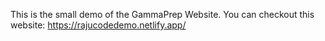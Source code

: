This is the small demo of the GammaPrep Website.
You can checkout this website: https://rajucodedemo.netlify.app/
